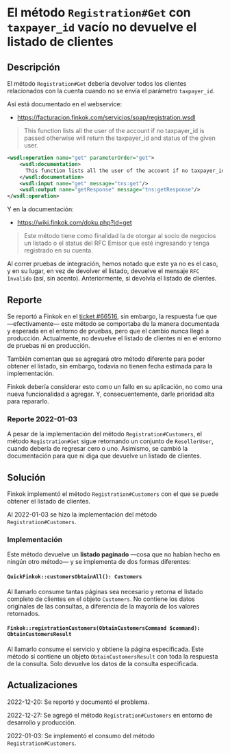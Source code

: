 # El método `Registration#Get` con `taxpayer_id` vacío no devuelve el listado de clientes

## Descripción

El método `Registration#Get` debería devolver todos los clientes relacionados con la cuenta
cuando no se envía el parámetro `taxpayer_id`.

Así está documentado en el webservice:

- https://facturacion.finkok.com/servicios/soap/registration.wsdl

> This function lists all the user of the account if no taxpayer_id is passed
> otherwise will return the taxpayer_id and status of the given user.

```xml
<wsdl:operation name="get" parameterOrder="get">
    <wsdl:documentation>
      This function lists all the user of the account if no taxpayer_id is passed otherwise will return the taxpayer_id and status of the given user.
    </wsdl:documentation>
    <wsdl:input name="get" message="tns:get"/>
    <wsdl:output name="getResponse" message="tns:getResponse"/>
</wsdl:operation>
```

Y en la documentación:

- <https://wiki.finkok.com/doku.php?id=get>

> Este método tiene como finalidad la de otorgar al socio de negocios un listado
> o el status del RFC Emisor que esté ingresando y tenga registrado en su cuenta.

Al correr pruebas de integración, hemos notado que este ya no es el caso, y en su lugar, en vez de devolver el listado,
devuelve el mensaje `RFC Invalido` (así, sin acento). Anteriormente, sí devolvía el listado de clientes.

## Reporte

Se reportó a Finkok en el [ticket #66516](https://support.finkok.com/support/tickets/66516), sin embargo,
la respuesta fue que —efectivamente— este método se comportaba de la manera documentada y esperada en el
entorno de pruebas, pero que el cambio nunca llegó a producción. Actualmente, no devuelve el listado de
clientes ni en el entorno de pruebas ni en producción.

También comentan que se agregará otro método diferente para poder obtener el listado, sin embargo,
todavía no tienen fecha estimada para la implementación.

Finkok debería considerar esto como un fallo en su aplicación, no como una nueva funcionalidad a agregar.
Y, consecuentemente, darle prioridad alta para repararlo.

### Reporte 2022-01-03

A pesar de la implementación del método `Registration#Customers`, el método `Registration#Get` sigue retornando
un conjunto de `ResellerUser`, cuando debería de regresar cero o uno. Asimismo, se cambió la documentación
para que ni diga que devuelve un listado de clientes.

## Solución

Finkok implementó el método `Registration#Customers` con el que se puede obtener el listado de clientes.

Al 2022-01-03 se hizo la implementación del método `Registration#Customers`.

### Implementación

Este método devuelve un **listado paginado** —cosa que no habían hecho en ningún otro método—
y se implementa de dos formas diferentes:

#### `QuickFinkok::customersObtainAll(): Customers`

Al llamarlo consume tantas páginas sea necesario y retorna el listado completo de clientes en el objeto `Customers`.
No contiene los datos originales de las consultas, a diferencia de la mayoría de los valores retornados.

#### `Finkok::registrationCustomers(ObtainCustomersCommand $command): ObtainCustomersResult`

Al llamarlo consume el servicio y obtiene la página especificada.
Este método sí contiene un objeto `ObtainCustomersResult` con toda la respuesta de la consulta.
Solo devuelve los datos de la consulta especificada.

## Actualizaciones

2022-12-20: Se reportó y documentó el problema.

2022-12-27: Se agregó el método `Registration#Customers` en entorno de desarrollo y producción.

2022-01-03: Se implementó el consumo del método `Registration#Customers`.
